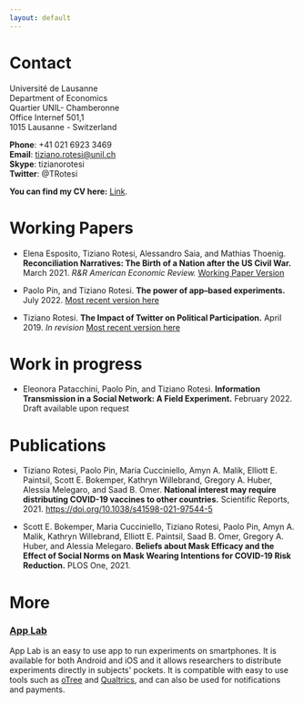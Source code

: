 ```yaml
---
layout: default
---
```


# Contact 

Université de Lausanne <br/>
Department of Economics <br/>
Quartier UNIL- Chamberonne <br/>
Office Internef 501,1 <br/>
1015 Lausanne - Switzerland <br/>

**Phone**: +41 021 6923 3469 <br/>
**Email**: tiziano.rotesi@unil.ch <br/>
**Skype**: tizianorotesi <br/>
**Twitter**: @TRotesi 

**You can find my CV here:** [Link](https://www.dropbox.com/s/du970024ba2rzbc/CV_TizianoRotesi.pdf?dl=0).

# Working Papers

* Elena Esposito, Tiziano Rotesi, Alessandro Saia, and Mathias Thoenig. **Reconciliation Narratives: The Birth of a Nation after the US Civil War.** March 2021. *R&R American Economic Review.* [Working Paper Version](https://papers.ssrn.com/sol3/papers.cfm?abstract_id=3816811) 

* Paolo Pin, and Tiziano Rotesi. **The power of app–based experiments.** July 2022. [Most recent version here](https://papers.ssrn.com/sol3/papers.cfm?abstract_id=3865723)

* Tiziano Rotesi. **The Impact of Twitter on Political Participation.** April 2019. *In revision* [Most recent version here](https://www.dropbox.com/s/gp22s3jnelmz34b/Rotesi_Twitter_Participation.pdf?dl=0)
  
# Work in progress

* Eleonora Patacchini, Paolo Pin, and Tiziano Rotesi. **Information Transmission in a Social Network: A Field Experiment.** February 2022. Draft available upon request

# Publications

*	Tiziano Rotesi, Paolo Pin, Maria Cucciniello, Amyn A. Malik, Elliott E. Paintsil, Scott E. Bokemper, Kathryn Willebrand, Gregory A. Huber, Alessia Melegaro, and Saad B. Omer.  **National interest may require distributing COVID-19 vaccines to other countries.** Scientific Reports, 2021. https://doi.org/10.1038/s41598-021-97544-5

*	Scott E. Bokemper, Maria Cucciniello, Tiziano Rotesi, Paolo Pin, Amyn A. Malik, Kathryn Willebrand, Elliott E. Paintsil, Saad B. Omer, Gregory A. Huber, and Alessia Melegaro.  **Beliefs about Mask Efficacy and the Effect of Social Norms on Mask Wearing Intentions for COVID-19 Risk Reduction.** PLOS One, 2021.

# More

### [App Lab](https://applabresearch.com/)
App Lab is an easy to use app to run experiments on smartphones. It is available for both Android and iOS and it allows researchers to distribute experiments directly in subjects' pockets. It is compatible with easy to use tools such as [oTree](https://www.otree.org/) and [Qualtrics](https://www.qualtrics.com/), and can also be used for notifications and payments.

